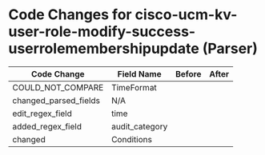 # Code Changes for cisco-ucm-kv-user-role-modify-success-userrolemembershipupdate (Parser)

| Code Change | Field Name | Before | After |
|-------------|------------|--------|-------|
| COULD_NOT_COMPARE | TimeFormat |  |  |
| changed_parsed_fields | N/A |  |  |
| edit_regex_field | time |  |  |
| added_regex_field | audit_category |  |  |
| changed | Conditions |  |  |